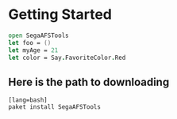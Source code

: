 # Getting Started

```fsharp
open SegaAFSTools
let foo = ()
let myAge = 21
let color = Say.FavoriteColor.Red
```

## Here is the path to downloading

    [lang=bash]
    paket install SegaAFSTools



